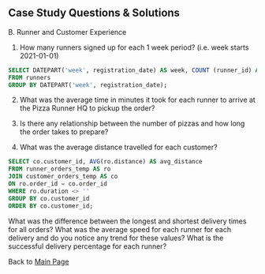 ## Case Study Questions & Solutions

B. Runner and Customer Experience

1. How many runners signed up for each 1 week period? (i.e. week starts 2021-01-01)
```sql
SELECT DATEPART('week', registration_date) AS week, COUNT (runner_id) AS total_sign_up
FROM runners
GROUP BY DATEPART('week', registration_date);
```

2. What was the average time in minutes it took for each runner to arrive at the Pizza Runner HQ to pickup the order?




4. Is there any relationship between the number of pizzas and how long the order takes to prepare?
5. What was the average distance travelled for each customer?
```sql
SELECT co.customer_id, AVG(ro.distance) AS avg_distance
FROM runner_orders_temp AS ro
JOIN customer_orders_temp AS co
ON ro.order_id = co.order_id
WHERE ro.duration <> ''
GROUP BY co.customer_id
ORDER BY co.customer_id;
```

What was the difference between the longest and shortest delivery times for all orders?
What was the average speed for each runner for each delivery and do you notice any trend for these values?
What is the successful delivery percentage for each runner?

Back to [Main Page](https://github.com/eunikehp/SQL-Case-Studies/blob/main/Case%20Study%20%232:%20Pizza%20Runner/Main%20page.md)
